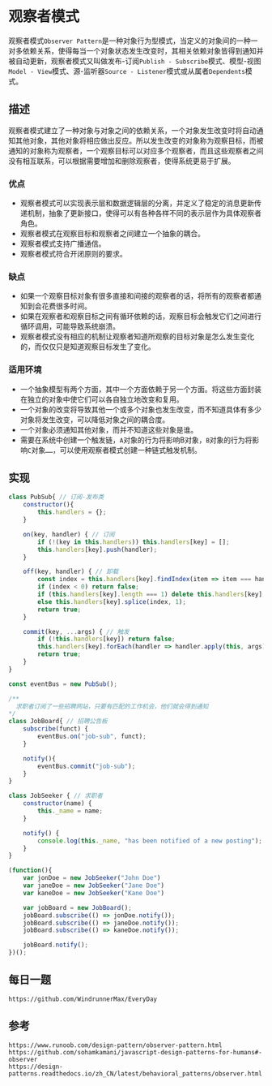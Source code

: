 # 观察者模式
观察者模式`Observer Pattern`是一种对象行为型模式，当定义的对象间的一种一对多依赖关系，使得每当一个对象状态发生改变时，其相关依赖对象皆得到通知并被自动更新，观察者模式又叫做发布-订阅`Publish - Subscribe`模式、模型-视图`Model - View`模式、源-监听器`Source - Listener`模式或从属者`Dependents`模式。

## 描述
观察者模式建立了一种对象与对象之间的依赖关系，一个对象发生改变时将自动通知其他对象，其他对象将相应做出反应。所以发生改变的对象称为观察目标，而被通知的对象称为观察者，一个观察目标可以对应多个观察者，而且这些观察者之间没有相互联系，可以根据需要增加和删除观察者，使得系统更易于扩展。

### 优点
* 观察者模式可以实现表示层和数据逻辑层的分离，并定义了稳定的消息更新传递机制，抽象了更新接口，使得可以有各种各样不同的表示层作为具体观察者角色。
* 观察者模式在观察目标和观察者之间建立一个抽象的耦合。
* 观察者模式支持广播通信。
* 观察者模式符合开闭原则的要求。

### 缺点
* 如果一个观察目标对象有很多直接和间接的观察者的话，将所有的观察者都通知到会花费很多时间。
* 如果在观察者和观察目标之间有循环依赖的话，观察目标会触发它们之间进行循环调用，可能导致系统崩溃。
* 观察者模式没有相应的机制让观察者知道所观察的目标对象是怎么发生变化的，而仅仅只是知道观察目标发生了变化。

### 适用环境
* 一个抽象模型有两个方面，其中一个方面依赖于另一个方面。将这些方面封装在独立的对象中使它们可以各自独立地改变和复用。
* 一个对象的改变将导致其他一个或多个对象也发生改变，而不知道具体有多少对象将发生改变，可以降低对象之间的耦合度。
* 一个对象必须通知其他对象，而并不知道这些对象是谁。
* 需要在系统中创建一个触发链，`A`对象的行为将影响B对象，`B`对象的行为将影响`C`对象`……`，可以使用观察者模式创建一种链式触发机制。


## 实现

```javascript
class PubSub{ // 订阅-发布类
    constructor(){
        this.handlers = {};
    }

    on(key, handler) { // 订阅
        if (!(key in this.handlers)) this.handlers[key] = [];
        this.handlers[key].push(handler);
    }

    off(key, handler) { // 卸载
        const index = this.handlers[key].findIndex(item => item === handler);
        if (index < 0) return false;
        if (this.handlers[key].length === 1) delete this.handlers[key];
        else this.handlers[key].splice(index, 1);
        return true;
    }

    commit(key, ...args) { // 触发
        if (!this.handlers[key]) return false;
        this.handlers[key].forEach(handler => handler.apply(this, args));
        return true;
    }
}

const eventBus = new PubSub();

/**
  求职者订阅了一些招聘网站，只要有匹配的工作机会，他们就会得到通知
*/
class JobBoard{ // 招聘公告板
    subscribe(funct) {
        eventBus.on("job-sub", funct);
    }

    notify(){
        eventBus.commit("job-sub");
    }
}

class JobSeeker { // 求职者
    constructor(name) {
        this._name = name;
    }

    notify() {
        console.log(this._name, "has been notified of a new posting");
    }
}

(function(){
    var jonDoe = new JobSeeker("John Doe")
    var janeDoe = new JobSeeker("Jane Doe")
    var kaneDoe = new JobSeeker("Kane Doe")

    var jobBoard = new JobBoard();
    jobBoard.subscribe(() => jonDoe.notify());
    jobBoard.subscribe(() => janeDoe.notify());
    jobBoard.subscribe(() => kaneDoe.notify());

    jobBoard.notify();
})();
```



## 每日一题

```
https://github.com/WindrunnerMax/EveryDay
```

## 参考

```
https://www.runoob.com/design-pattern/observer-pattern.html
https://github.com/sohamkamani/javascript-design-patterns-for-humans#-observer
https://design-patterns.readthedocs.io/zh_CN/latest/behavioral_patterns/observer.html
```
